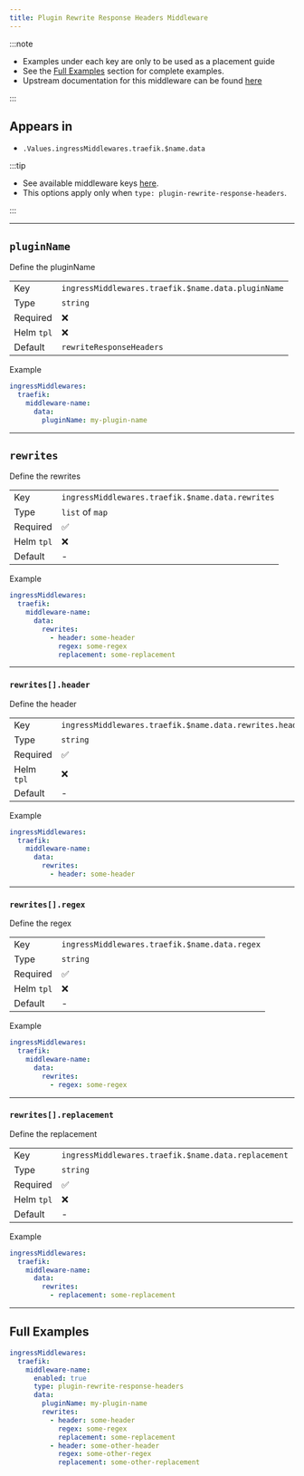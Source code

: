 ```yaml
---
title: Plugin Rewrite Response Headers Middleware
---
```


:::note

- Examples under each key are only to be used as a placement guide
- See the [Full Examples](/common/middlewares/traefik/plugin-rewrite-response-headers#full-examples) section for complete examples.
- Upstream documentation for this middleware can be found [here](https://github.com/XciD/traefik-plugin-rewrite-headers/)

:::

## Appears in

- `.Values.ingressMiddlewares.traefik.$name.data`

:::tip

- See available middleware keys [here](/common/middlewares).
- This options apply only when `type: plugin-rewrite-response-headers`.

:::

---

## `pluginName`

Define the pluginName

|            |                                                    |
| ---------- | -------------------------------------------------- |
| Key        | `ingressMiddlewares.traefik.$name.data.pluginName` |
| Type       | `string`                                           |
| Required   | ❌                                                  |
| Helm `tpl` | ❌                                                  |
| Default    | `rewriteResponseHeaders`                           |

Example

```yaml
ingressMiddlewares:
  traefik:
    middleware-name:
      data:
        pluginName: my-plugin-name
```

---

## `rewrites`

Define the rewrites

|            |                                                  |
| ---------- | ------------------------------------------------ |
| Key        | `ingressMiddlewares.traefik.$name.data.rewrites` |
| Type       | `list` of `map`                                  |
| Required   | ✅                                                |
| Helm `tpl` | ❌                                                |
| Default    | -                                                |

Example

```yaml
ingressMiddlewares:
  traefik:
    middleware-name:
      data:
        rewrites:
          - header: some-header
            regex: some-regex
            replacement: some-replacement
```

---

### `rewrites[].header`

Define the header

|            |                                                         |
| ---------- | ------------------------------------------------------- |
| Key        | `ingressMiddlewares.traefik.$name.data.rewrites.header` |
| Type       | `string`                                                |
| Required   | ✅                                                       |
| Helm `tpl` | ❌                                                       |
| Default    | -                                                       |

Example

```yaml
ingressMiddlewares:
  traefik:
    middleware-name:
      data:
        rewrites:
          - header: some-header
```

---

### `rewrites[].regex`

Define the regex

|            |                                               |
| ---------- | --------------------------------------------- |
| Key        | `ingressMiddlewares.traefik.$name.data.regex` |
| Type       | `string`                                      |
| Required   | ✅                                             |
| Helm `tpl` | ❌                                             |
| Default    | -                                             |

Example

```yaml
ingressMiddlewares:
  traefik:
    middleware-name:
      data:
        rewrites:
          - regex: some-regex
```

---

### `rewrites[].replacement`

Define the replacement

|            |                                                     |
| ---------- | --------------------------------------------------- |
| Key        | `ingressMiddlewares.traefik.$name.data.replacement` |
| Type       | `string`                                            |
| Required   | ✅                                                   |
| Helm `tpl` | ❌                                                   |
| Default    | -                                                   |

Example

```yaml
ingressMiddlewares:
  traefik:
    middleware-name:
      data:
        rewrites:
          - replacement: some-replacement
```

---

## Full Examples

```yaml
ingressMiddlewares:
  traefik:
    middleware-name:
      enabled: true
      type: plugin-rewrite-response-headers
      data:
        pluginName: my-plugin-name
        rewrites:
          - header: some-header
            regex: some-regex
            replacement: some-replacement
          - header: some-other-header
            regex: some-other-regex
            replacement: some-other-replacement
```
